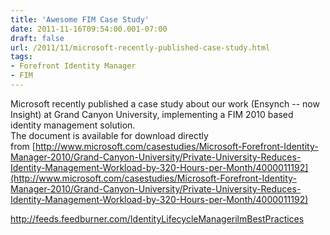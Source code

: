 ```yaml
---
title: 'Awesome FIM Case Study'
date: 2011-11-16T09:54:00.001-07:00
draft: false
url: /2011/11/microsoft-recently-published-case-study.html
tags: 
- Forefront Identity Manager
- FIM
---
```


  
Microsoft recently published a case study about our work (Ensynch -- now Insight) at Grand Canyon University, implementing a FIM 2010 based identity management solution.  
The document is available for download directly from [http://www.microsoft.com/casestudies/Microsoft-Forefront-Identity-Manager-2010/Grand-Canyon-University/Private-University-Reduces-Identity-Management-Workload-by-320-Hours-per-Month/4000011192](http://www.microsoft.com/casestudies/Microsoft-Forefront-Identity-Manager-2010/Grand-Canyon-University/Private-University-Reduces-Identity-Management-Workload-by-320-Hours-per-Month/4000011192)

http://feeds.feedburner.com/IdentityLifecycleManagerilmBestPractices